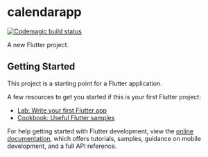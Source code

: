 # calendarapp

[![Codemagic build status](https://api.codemagic.io/apps/645a943538b993ee8b9d56f2/645a943538b993ee8b9d56f1/status_badge.svg)](https://codemagic.io/apps/645a943538b993ee8b9d56f2/645a943538b993ee8b9d56f1/latest_build)


A new Flutter project.

## Getting Started

This project is a starting point for a Flutter application.

A few resources to get you started if this is your first Flutter project:

- [Lab: Write your first Flutter app](https://docs.flutter.dev/get-started/codelab)
- [Cookbook: Useful Flutter samples](https://docs.flutter.dev/cookbook)

For help getting started with Flutter development, view the
[online documentation](https://docs.flutter.dev/), which offers tutorials,
samples, guidance on mobile development, and a full API reference.
